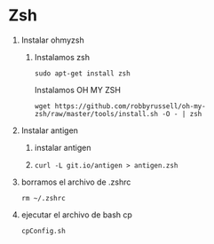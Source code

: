 # Zsh

1. Instalar ohmyzsh

   1. Instalamos zsh
      
      ```
      sudo apt-get install zsh
      ```
      Instalamos OH MY ZSH

      ```
      wget https://github.com/robbyrussell/oh-my-zsh/raw/master/tools/install.sh -O - | zsh
      ```
      

2. Instalar antigen

   1. instalar antigen

   2. ```
      curl -L git.io/antigen > antigen.zsh
      ```

3. borramos el archivo de .zshrc
      
      ```
      rm ~/.zshrc
      ```

4. ejecutar el archivo de bash cp
      ```
      cpConfig.sh
      ```
